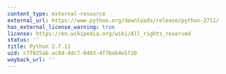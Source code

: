 ```yaml
---
content_type: external-resource
external_url: https://www.python.org/downloads/release/python-2711/
has_external_license_warning: true
license: https://en.wikipedia.org/wiki/All_rights_reserved
status: ''
title: Python 2.7.11
uid: c7f025ab-ac8d-4dc7-8403-4f7bab4e5f20
wayback_url: ''
---
```

